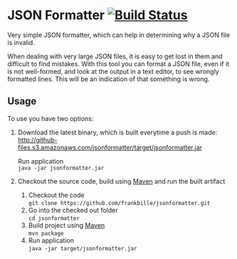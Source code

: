JSON Formatter [![Build Status](https://travis-ci.org/frankbille/jsonformatter.png?branch=master)](https://travis-ci.org/frankbille/jsonformatter)
==============

Very simple JSON formatter, which can help in determining why a JSON file is invalid.

When dealing with very large JSON files, it is easy to get lost in them and difficult
to find mistakes. With this tool you can format a JSON file, even if it is not well-formed,
and look at the output in a text editor, to see wrongly formatted lines. This will
be an indication of that something is wrong.


Usage
-----

To use you have two options:

1. Download the latest binary, which is built everytime a push is made:  
   http://github-files.s3.amazonaws.com/jsonformatter/target/jsonformatter.jar
   
   Run application  
   ```java -jar jsonformatter.jar```

2. Checkout the source code, build using [Maven][maven] and run the built artifact
   1. Checkout the code  
      ```git clone https://github.com/frankbille/jsonformatter.git```
   2. Go into the checked out folder  
      ```cd jsonformatter```
   3. Build project using [Maven][maven]  
      ```mvn package```
   4. Run application  
      ```java -jar target/jsonformatter.jar```


[maven]: http://maven.apache.org